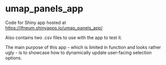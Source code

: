 # umap_panels_app
Code for Shiny app hosted at https://jfneum.shinyapps.io/umap_panels_app/

Also contains two .csv files to use with the app to test it.

The main purpose of this app - which is limited in function and looks rather ugly - is to showcase how to dynamically update user-facing selection options.
